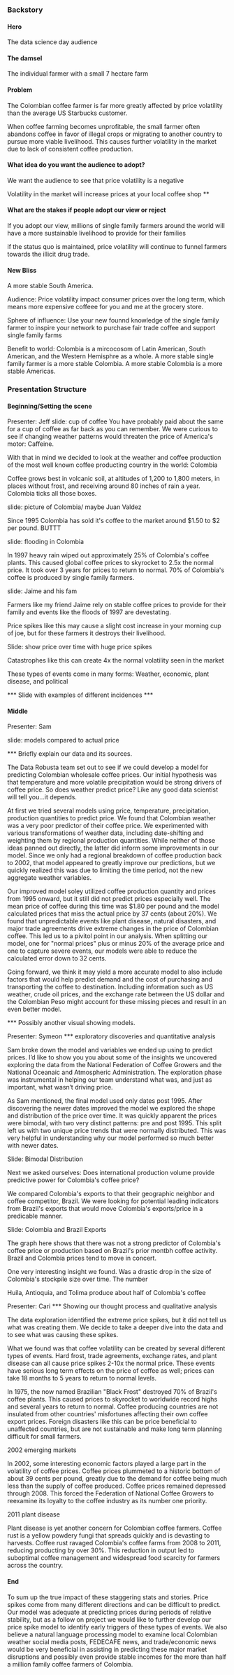 ### Backstory

#### Hero

The data science day audience

#### The damsel

The individual farmer with a small 7 hectare farm

#### Problem

The Colombian coffee farmer is far more greatly affected by price volatility than the average US Starbucks customer.

When coffee farming becomes unprofitable, the small farmer often abandons coffee in favor of illegal crops or migrating to another country to pursue more viable livelihood. This causes further volatility in the market due to lack of consistent coffee production.

#### What idea do you want the audience to adopt?

We want the audience to see that price volatility is a negative

Volatility in the market will increase prices at your local coffee shop **



#### What are the stakes if people adopt our view or reject

If you adopt our view, millions of single family farmers around the world will have a more sustainable livelihood to provide for their families

if the status quo is maintained, price volatility will continue to funnel farmers towards the illicit drug trade.

#### New Bliss

A more stable South America. 

Audience: Price volatility impact consumer prices over the long term, which means more expensive coffeee for you and me at the grocery store.

Sphere of influence: Use your new founnd knowledge of the single family farmer to inspire your network to purchase fair trade coffee and support single family farms

Benefit to world: Colombia is a mircocosom of Latin American, South American, and the Western Hemisphre as a whole. A more stable single family farmer is a more stable Colombia. A more stable Colombia is a more stable Americas. 


### Presentation Structure

#### Beginning/Setting the scene
Presenter: Jeff
slide: cup of coffee
You have probably paid about the same for a cup of coffee as far back as you can remember. We were curious to see if changing weather patterns would threaten the price of America's motor: Caffeine. 

With that in mind we decided to look at the weather and coffee production of the most well known coffee producting country in the world: Colombia

Coffee grows best in volcanic soil, at altitudes of 1,200 to 1,800 meters, in places without frost, and receiving around 80 inches of rain a year. Colombia ticks all those boxes.

slide: picture of Colombia/ maybe Juan Valdez

Since 1995 Colombia has sold it's coffee to the market around $1.50 to $2 per pound. BUTTT

slide: flooding in Colombia

In 1997 heavy rain wiped out approximately 25% of Colombia's coffee plants. This caused global coffee prices to skyrocket to 2.5x the normal price. It took over 3 years for prices to return to normal. 70% of Colombia's coffee is produced by single family farmers. 

slide: Jaime and his fam

Farmers like my friend Jaime rely on stable coffee prices to provide for their family and events like the floods of 1997 are devestating.

Price spikes like this may cause a slight cost increase in your morning cup of joe, but for these farmers it destroys their livelihood.

Slide: show price over time with huge price spikes

Catastrophes like this can create 4x the normal volatility seen in the market

These types of events come in many forms: Weather, economic, plant disease, and political

*** Slide with examples of different incidences ***

#### Middle 
Presenter: Sam


slide: models compared to actual price

*** Briefly explain our data and its sources. 

The Data Robusta team set out to see if we could develop a model for predicting Colombian wholesale coffee prices. Our initial hypothesis was that temperature and more volatile precipitation would be strong drivers of coffee price. So does weather predict price? Like any good data scientist will tell you...it depends.

At first we tried several models using price, temperature, precipitation, production quantities to predict price. We found that Colombian weather was a very poor predictor of their coffee price. We experimented with various transformations of weather data, including date-shifting and weighting them by regional production quantities. While neither of those ideas panned out directly, the latter did inform some improvements in our model. Since we only had a regional breakdown of coffee production back to 2002, that model appeared to greatly improve our predictions, but we quickly realized this was due to limiting the time period, not the new aggregate weather variables.

Our improved model soley utilized coffee production quantity and prices from 1995 onward, but it still did not predict prices especially well. The mean price of coffee during this time was $1.80 per pound and the model calculated prices that miss the actual price by 37 cents (about 20%). We found that unpredictable events like plant disease, natural disasters, and major trade agreements drive extreme changes in the price of Colombian coffee. This led us to a pivitol point in our analysis. When splitting our model, one for "normal prices" plus or minus 20% of the average price and one to capture severe events, our models were able to reduce the calculated error down to 32 cents.

Going forward, we think it may yield a more accurate model to also include factors that would help predict demand and the cost of purchasing and transporting the coffee to destination. Including information such as US weather, crude oil prices, and the exchange rate between the US dollar and the Colombian Peso might account for these missing pieces and result in an even better model.


*** Possibly another visual showing models.

Presenter: Symeon
*** exploratory discoveries and quantitative analysis

Sam broke down the model and variables we ended up using to predict prices. I’d like to show you you about some of the insights we uncovered exploring the data from the National Federation of Coffee Growers and the National Oceanaic and Atmospheric Administration. The exploration phase was instrumental in helping our team understand what was, and just as important, what wasn’t driving price.

As Sam mentioned, the final model used only dates post 1995. After discovering the newer dates improved the model we explored the shape and distribution of the price over time. It was quickly apparent the prices were bimodal, with two very distinct patterns: pre and post 1995. This split left us with two unique price trends that were normally distributed. This was very helpful in understanding why our model performed so much better with newer dates.

Slide: Bimodal Distribution

Next we asked ourselves: Does international production volume provide predictive power for Colombia's coffee price?

We compared Colombia's exports to that their geographic neighbor and coffee competitor, Brazil. We were looking for potential leading indicators from Brazil's exports that would move Colombia's exports/price in a predicable manner. 

Slide: Colombia and Brazil Exports

The graph here shows that there was not a strong predictor of Colombia's coffee price or production based on Brazil's prior montbh coffee activity. Brazil and Colombia prices tend to move in concert.

One very interesting insight we found. Was a drastic drop in the size of Colombia's stockpile size over time. The number




Huila, Antioquia, and Tolima produce about half of Colombia's coffee



Presenter: Cari
*** Showing our thought process and qualitative analysis

The data exploration identified the extreme price spikes, but it did not tell us what was creating them. We decide to take a deeper dive into the data and to see what was causing these spikes.

What we found was that coffee volatility can be created by several different types of events. Hard frost, trade agreements, exchange rates, and plant disease can all cause price spikes 2-10x the normal price. These events have serious long term effects on the price of coffee as well; prices can take 18 months to 5 years to return to normal levels.

In 1975, the now named Brazilian "Black Frost" destroyed 70% of Brazil's coffee plants. This caused prices to skyrocket to worldwide record highs and several years to return to normal. Coffee producing countries are not insulated from other countries' misfortunes affecting their own coffee export prices. Foreign disasters like this can be price beneficial to unaffected countries, but are not sustainable and make long term planning difficult for small farmers.

2002 emerging markets

In 2002, some interesting economic factors played a large part in the volatility of coffee prices. Coffee prices plummeted to a historic bottom of about 39 cents per pound, greatly due to the demand for coffee being much less than the supply of coffee produced. Coffee prices remained depressed through 2008. This forced the Federation of National Coffee Growers to reexamine its loyalty to the coffee industry as its number one priority. 

2011 plant disease

Plant disease is yet another concern for Colombian coffee farmers. Coffee rust is a yellow powdery fungi that spreads quickly and is devasting to harvests. Coffee rust ravaged Colombia's coffee farms from 2008 to 2011, reducing producting by over 30%. This reduction in output led to suboptimal coffee management and widespread food scarcity for farmers across the country.

#### End

To sum up the true impact of these staggering stats and stories. Price spikes come from many different directions and can be difficult to predict. Our model was adequate at predicting prices during periods of relative stability, but as a follow on project we would like to further develop our price spike model to identify early triggers of these types of events. We also believe a natural language processing model to examine local Colombian weather social media posts, FEDECAFE news, and trade/economic news would be very beneficial in assisting in predicting these major market disruptions and possibly even provide stable incomes for the more than half a million family coffee farmers of Colombia.



